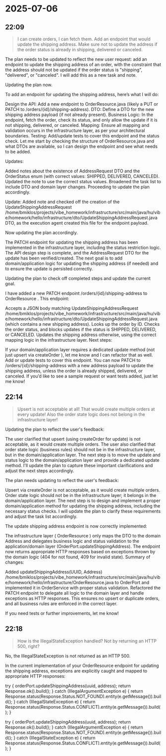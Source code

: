 # 2025-07-06

## 22:09

> I can create orders, I can fetch them. Add an endpoint that would update the shipping address. Make sure not to update the address if the order status is already in shipping, delivered or canceled.

The plan needs to be updated to reflect the new user request: add an endpoint to update the shipping address of an order, with the constraint that the address should not be updated if the order status is "shipping", "delivered", or "canceled". I will add this as a new task and note.

Updating the plan now.

To add an endpoint for updating the shipping address, here’s what I will do:

Design the API: Add a new endpoint to OrderResource.java (likely a PUT or PATCH to /orders/{id}/shipping-address).
DTO: Define a DTO for the new shipping address payload (if not already present).
Business Logic: In the endpoint, fetch the order, check its status, and only allow the update if it is not shipping, delivered, or canceled.
Mapping: Ensure all mapping and validation occurs in the infrastructure layer, as per your architectural boundaries.
Testing: Add/update tests to cover this endpoint and the status check.
Let me start by checking the structure of OrderResource.java and what DTOs are available, so I can design the endpoint and see what needs to be added.

Updates:

Added notes about the existence of AddressRequest DTO and the OrderStatus enum (with correct values: SHIPPED, DELIVERED, CANCELED).
Updated the note to use the correct status values.
Broadened the task list to include DTO and domain layer changes.
Proceeding to update the plan accordingly.

Update: Added note and checked off the creation of the 
UpdateShippingAddressRequest
/home/bmiklos/projects/vibe_homework/infrastructure/src/main/java/hu/vibe/homework/hello/infrastructure/dto/UpdateShippingAddressRequest.java
 DTO, as the execution agent created this file for the endpoint payload.

Now updating the plan accordingly.

The PATCH endpoint for updating the shipping address has been implemented in the infrastructure layer, including the status restriction logic. The API design step is complete, and the AddressRequest DTO for the update has been verified/created. The next goal is to add domain/application logic for updating the shipping address (if needed) and to ensure the update is persisted correctly.

Updating the plan to check off completed steps and update the current goal.

I have added a new PATCH endpoint /orders/{id}/shipping-address to 
OrderResource
. This endpoint:

Accepts a JSON body matching 
UpdateShippingAddressRequest
/home/bmiklos/projects/vibe_homework/infrastructure/src/main/java/hu/vibe/homework/hello/infrastructure/dto/UpdateShippingAddressRequest.java
 (which contains a new shipping address).
Looks up the order by ID.
Checks the order status, and blocks updates if the status is SHIPPED, DELIVERED, or CANCELED.
Updates the shipping address otherwise, using the correct mapping logic in the infrastructure layer.
Next steps:

If your domain/application layer requires a dedicated update method (not just upsert via 
createOrder
), let me know and I can refactor that as well.
Add or update tests to cover this endpoint.
You can now PATCH to /orders/{id}/shipping-address with a new address payload to update the shipping address, unless the order is already shipped, delivered, or canceled. If you’d like to see a sample request or want tests added, just let me know!

## 22:14

> Upsert is not acceptable at all! That would create multiple orders at every update! Also the order state logic does not belong in the infrastructure layer!

Updating the plan to reflect the user's feedback:

The user clarified that upsert (using createOrder for update) is not acceptable, as it would create multiple orders.
The user also clarified that order state logic (business rules) should not be in the infrastructure layer, but in the domain/application layer.
The next step is to move the update and status logic to the domain/application layer and provide a dedicated update method.
I'll update the plan to capture these important clarifications and adjust the next steps accordingly.

The plan needs updating to reflect the user's feedback:

Upsert via createOrder is not acceptable, as it would create multiple orders.
Order state logic should not be in the infrastructure layer; it belongs in the domain/application layer.
The next step is to design and implement a proper domain/application method for updating the shipping address, including the necessary status checks.
I will update the plan to clarify these requirements and adjust the task list accordingly.

The update shipping address endpoint is now correctly implemented:

The infrastructure layer (
OrderResource
) only maps the DTO to the domain 
Address
 and delegates business logic and status validation to the application/domain layer (OrderPort.updateShippingAddress).
The endpoint now returns appropriate HTTP responses based on exceptions thrown by the domain logic (404 for not found, 409 for invalid state).
Summary of changes:

Added 
updateShippingAddress(UUID, Address)
/home/bmiklos/projects/vibe_homework/infrastructure/src/main/java/hu/vibe/homework/hello/infrastructure/OrderResource.java
 to 
OrderPort
 and implemented it in 
OrderService
 with proper status validation.
Refactored the PATCH endpoint to delegate all logic to the domain layer and handle exceptions as HTTP responses.
This ensures no upsert or duplicate orders, and all business rules are enforced in the correct layer.

If you need tests or further improvements, let me know!

## 22:18

> How is the IllegalStateException handled? Not by returning an HTTP 500, right?

No, the IllegalStateException is not returned as an HTTP 500.

In the current implementation of your 
OrderResource
 endpoint for updating the shipping address, exceptions are explicitly caught and mapped to appropriate HTTP responses:

 try {
    orderPort.updateShippingAddress(uuid, address);
    return Response.ok().build();
} catch (IllegalArgumentException e) {
    return Response.status(Response.Status.NOT_FOUND).entity(e.getMessage()).build();
} catch (IllegalStateException e) {
    return Response.status(Response.Status.CONFLICT).entity(e.getMessage()).build();
}

try {
    orderPort.updateShippingAddress(uuid, address);
    return Response.ok().build();
} catch (IllegalArgumentException e) {
    return Response.status(Response.Status.NOT_FOUND).entity(e.getMessage()).build();
} catch (IllegalStateException e) {
    return Response.status(Response.Status.CONFLICT).entity(e.getMessage()).build();
}

